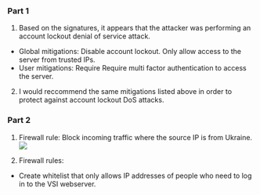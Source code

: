 ### Part 1
1. Based on the signatures, it appears that the attacker was performing an account lockout denial of service attack.
  - Global mitigations: Disable account lockout. Only allow access to the server from trusted IPs.
  - User mitigations: Require Require multi factor authentication to access the server.

2. I would reccommend the same mitigations listed above in order to protect against account lockout DoS attacks.

### Part 2
1. Firewall rule: Block incoming traffic where the source IP is from Ukraine.  
![](https://raw.githubusercontent.com/spodw/bootcamp-homework/main/week-19/img/top10countries.png)

2. Firewall rules:
  - Create whitelist that only allows IP addresses of people who need to log in to the VSI webserver.
